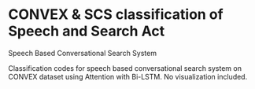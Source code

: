 # CONVEX & SCS classification of Speech and Search Act
Speech Based Conversational Search System

Classification codes for speech based conversational search system on CONVEX dataset using Attention with Bi-LSTM. No visualization included.

